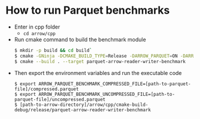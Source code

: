# How to run Parquet benchmarks
- Enter in cpp folder
  - `cd arrow/cpp`
- Run cmake command to build the benchmark module
  ```sh
  $ mkdir -p build && cd build`
  $ cmake -GNinja -DCMAKE_BUILD_TYPE=Release -DARROW_PARQUET=ON -DARROW_BUILD_TESTS=ON -DARROW_BUILD_BENCHMARKS=ON -DARROW_WITH_SNAPPY=ON ..
  $ cmake --build . --target parquet-arrow-reader-writer-benchmark
  ```
- Then export the environment variables and run the executable code
  ```shell
  $ export ARROW_PARQUET_BENCHMARK_COMPRESSED_FILE=[path-to-parquet-file]/compressed.parquet
  $ export ARROW_PARQUET_BENCHMARK_UNCOMPRESSED_FILE=[path-to-parquet-file]/uncompressed.parquet
  $ [path-to-arrow-directory]/arrow/cpp/cmake-build-debug/release/parquet-arrow-reader-writer-benchmark
  ```